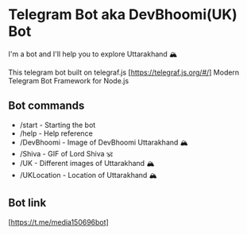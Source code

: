 # Telegram Bot aka DevBhoomi(UK) Bot

I'm a bot and I'll help you to explore Uttarakhand 🏔️

This telegram bot built on telegraf.js [https://telegraf.js.org/#/] Modern Telegram Bot Framework for Node.js

## Bot commands

- /start - Starting the bot
- /help - Help reference
- /DevBhoomi - Image of DevBhoomi Uttarakhand 🏔️
- /Shiva - GIF of Lord Shiva 🕉️
- /UK - Different images of Uttarakhand 🏔️
- /UKLocation - Location of Uttarakhand 🏔️

## Bot link

[https://t.me/media150696bot]
